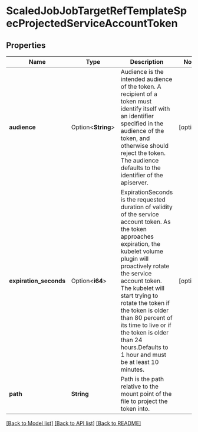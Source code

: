 # ScaledJobJobTargetRefTemplateSpecProjectedServiceAccountToken

## Properties

Name | Type | Description | Notes
------------ | ------------- | ------------- | -------------
**audience** | Option<**String**> | Audience is the intended audience of the token. A recipient of a token must identify itself with an identifier specified in the audience of the token, and otherwise should reject the token. The audience defaults to the identifier of the apiserver. | [optional]
**expiration_seconds** | Option<**i64**> | ExpirationSeconds is the requested duration of validity of the service account token. As the token approaches expiration, the kubelet volume plugin will proactively rotate the service account token. The kubelet will start trying to rotate the token if the token is older than 80 percent of its time to live or if the token is older than 24 hours.Defaults to 1 hour and must be at least 10 minutes. | [optional]
**path** | **String** | Path is the path relative to the mount point of the file to project the token into. | 

[[Back to Model list]](../README.md#documentation-for-models) [[Back to API list]](../README.md#documentation-for-api-endpoints) [[Back to README]](../README.md)



